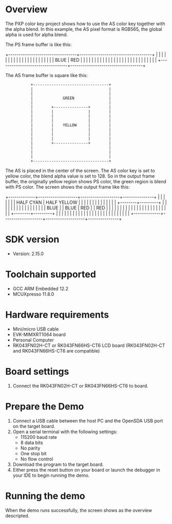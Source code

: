 Overview
========
The PXP color key project shows how to use the AS color key together with the
alpha blend. In this example, the AS pixel format is RGB565, the global alpha
is used for alpha blend.

The PS frame buffer is like this:

+---------------------------------+-----------------------------------+
|                                 |                                   |
|                                 |                                   |
|                                 |                                   |
|                                 |                                   |
|                                 |                                   |
|                                 |                                   |
|                                 |                                   |
|           BLUE                  |             RED                   |
|                                 |                                   |
|                                 |                                   |
|                                 |                                   |
|                                 |                                   |
|                                 |                                   |
|                                 |                                   |
|                                 |                                   |
|                                 |                                   |
|                                 |                                   |
+---------------------------------+-----------------------------------+

The AS frame buffer is square like this:

               +---------------------------------+
               |                                 |
               |                                 |
               |             GREEN               |
               |                                 |
               |        +---------------+        |
               |        |               |        |
               |        |               |        |
               |        |               |        |
               |        |    YELLOW     |        |
               |        |               |        |
               |        |               |        |
               |        |               |        |
               |        +---------------+        |
               |                                 |
               |                                 |
               |                                 |
               +---------------------------------+

The AS is placed in the center of the screen. The AS color key is set to yellow
color, the blend alpha value is set to 128. So in the output frame buffer, the
originally yellow region shows PS color, the green region is blend with PS color.
The screen shows the output frame like this:

+-------------+-------------------+-------------------+---------------+
|             |                   |                   |               |
|             |   HALF CYAN       |    HALF YELLOW    |               |
|             |                   |                   |               |
|             |                   |                   |               |
|             |          +--------+---------+         |               |
|             |          |        |         |         |               |
|             |          |        |         |         |               |
|   BLUE      |          | BLUE   |  RED    |         |    RED        |
|             |          |        |         |         |               |
|             |          |        |         |         |               |
|             |          |        |         |         |               |
|             |          +--------+---------+         |               |
|             |                   |                   |               |
|             |                   |                   |               |
|             |                   |                   |               |
|             |                   |                   |               |
|             |                   |                   |               |
+-------------+-------------------+-------------------+---------------+

SDK version
===========
- Version: 2.15.0

Toolchain supported
===================
- GCC ARM Embedded  12.2
- MCUXpresso  11.8.0

Hardware requirements
=====================
- Mini/micro USB cable
- EVK-MIMXRT1064 board
- Personal Computer
- RK043FN02H-CT or RK043FN66HS-CT6 LCD board
  (RK043FN02H-CT and RK043FN66HS-CT6 are compatible)

Board settings
==============
1. Connect the RK043FN02H-CT or RK043FN66HS-CT6 to board.

Prepare the Demo
================
1.  Connect a USB cable between the host PC and the OpenSDA USB port on the target board.
2.  Open a serial terminal with the following settings:
    - 115200 baud rate
    - 8 data bits
    - No parity
    - One stop bit
    - No flow control
3.  Download the program to the target board.
4.  Either press the reset button on your board or launch the debugger in your IDE to begin running the demo.

Running the demo
================
When the demo runs successfully, the screen shows as the overview descripted.
